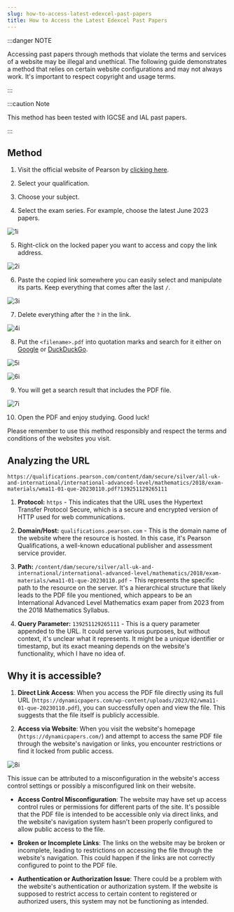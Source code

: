 ```yaml
---
slug: how-to-access-latest-edexcel-past-papers
title: How to Access the Latest Edexcel Past Papers
---
```


:::danger NOTE

Accessing past papers through methods that violate the terms and services of a website may be illegal and unethical. The following guide demonstrates a method that relies on certain website configurations and may not always work. It's important to respect copyright and usage terms.

:::


:::caution Note

This method has been tested with IGCSE and IAL past papers.

:::


## Method

1. Visit the official website of Pearson by [clicking here](https://qualifications.pearson.com/en/support/support-topics/exams/past-papers.html).

<!--truncate-->

2. Select your qualification.

3. Choose your subject.


4. Select the exam series. For example, choose the latest June 2023 papers.

![1i](https://i.imgur.com/BEf8FSM.jpg)

5. Right-click on the locked paper you want to access and copy the link address.

![2i](https://i.imgur.com/swGbGL1.jpg)

6. Paste the copied link somewhere you can easily select and manipulate its parts. Keep everything that comes after the last `/`.

![3i](https://i.imgur.com/H5J3CLA.jpg)


7. Delete everything after the `?` in the link.

![4i](https://i.imgur.com/fc8oKQJ.jpg)

8. Put the `<filename>.pdf` into quotation marks and search for it either on [Google](https://google.com) or [DuckDuckGo](https://duckduckgo.com).

![5i](https://i.imgur.com/YccyN6C.jpg)

![6i](https://i.imgur.com/9ruhtgr.jpg)

9. You will get a search result that includes the PDF file.

![7i](https://i.imgur.com/ZtlnpnX.jpg)

10. Open the PDF and enjoy studying. Good luck!

Please remember to use this method responsibly and respect the terms and conditions of the websites you visit.


## Analyzing the URL

```
https://qualifications.pearson.com/content/dam/secure/silver/all-uk-and-international/international-advanced-level/mathematics/2018/exam-materials/wma11-01-que-20230110.pdf?139251129265111
```

1. **Protocol:** `https` - This indicates that the URL uses the Hypertext Transfer Protocol Secure, which is a secure and encrypted version of HTTP used for web communications.

2. **Domain/Host:** `qualifications.pearson.com` - This is the domain name of the website where the resource is hosted. In this case, it's Pearson Qualifications, a well-known educational publisher and assessment service provider.

3. **Path:** `/content/dam/secure/silver/all-uk-and-international/international-advanced-level/mathematics/2018/exam-materials/wma11-01-que-20230110.pdf` - This represents the specific path to the resource on the server. It's a hierarchical structure that likely leads to the PDF file you mentioned, which appears to be an International Advanced Level Mathematics exam paper from 2023 from the 2018 Mathematics Syllabus.

4. **Query Parameter:** `139251129265111` - This is a query parameter appended to the URL. It could serve various purposes, but without context, it's unclear what it represents. It might be a unique identifier or timestamp, but its exact meaning depends on the website's functionality, which I have no idea of.

## Why it is accessible?

1. **Direct Link Access**: When you access the PDF file directly using its full URL (`https://dynamicpapers.com/wp-content/uploads/2023/02/wma11-01-que-20230110.pdf`), you can successfully open and view the file. This suggests that the file itself is publicly accessible.

2. **Access via Website**: When you visit the website's homepage (`https://dynamicpapers.com/`) and attempt to access the same PDF file through the website's navigation or links, you encounter restrictions or find it locked from public access.

![8i](https://i.imgur.com/r5l9foT.jpg)

This issue can be attributed to a misconfiguration in the website's access control settings or possibly a misconfigured link on their website.

- **Access Control Misconfiguration**: The website may have set up access control rules or permissions for different parts of the site. It's possible that the PDF file is intended to be accessible only via direct links, and the website's navigation system hasn't been properly configured to allow public access to the file.

- **Broken or Incomplete Links**: The links on the website may be broken or incomplete, leading to restrictions on accessing the file through the website's navigation. This could happen if the links are not correctly configured to point to the PDF file.

- **Authentication or Authorization Issue**: There could be a problem with the website's authentication or authorization system. If the website is supposed to restrict access to certain content to registered or authorized users, this system may not be functioning as intended.


